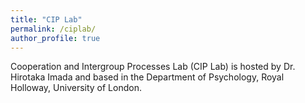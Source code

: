 ```yaml
---
title: "CIP Lab"
permalink: /ciplab/
author_profile: true
---
```


Cooperation and Intergroup Processes Lab (CIP Lab) is hosted by Dr. Hirotaka Imada and based in the Department of Psychology, Royal Holloway, University of London.


